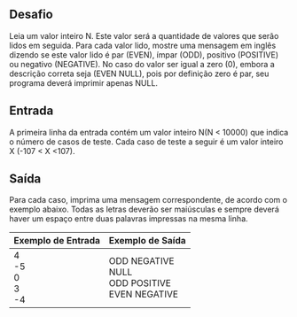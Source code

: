 ## Desafio

Leia um valor inteiro N. Este valor será a quantidade de valores que serão lidos em seguida. Para cada valor lido, mostre uma mensagem em inglês dizendo se este valor lido é par (EVEN), ímpar (ODD), positivo (POSITIVE) ou negativo (NEGATIVE). No caso do valor ser igual a zero (0), embora a descrição correta seja (EVEN NULL), pois por definição zero é par, seu programa deverá imprimir apenas NULL.

## Entrada

A primeira linha da entrada contém um valor inteiro N(N < 10000) que indica o número de casos de teste. Cada caso de teste a seguir é um valor inteiro X (-107 < X <107).

## Saída

Para cada caso, imprima uma mensagem correspondente, de acordo com o exemplo abaixo. Todas as letras deverão ser maiúsculas e sempre deverá haver um espaço entre duas palavras impressas na mesma linha.

| Exemplo de Entrada | Exemplo de Saída|
| ---|--- |
| 4<br />-5<br />0<br />3<br />-4 | ODD NEGATIVE<br />NULL<br />ODD POSITIVE<br />EVEN NEGATIVE |

